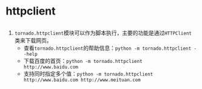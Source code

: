 # httpclient



## 
1. `tornado.httpclient`模块可以作为脚本执行，主要的功能是通过`HTTPClient`类来下载网页。
    * 查看`tornado.httpclient`的帮助信息：`python -m tornado.httpclient --help`
    * 下载百度的首页：`python -m tornado.httpclient http://www.baidu.com`
    * 支持同时指定多个值：`python -m tornado.httpclient http://www.baidu.com http://www.meituan.com`





## 

